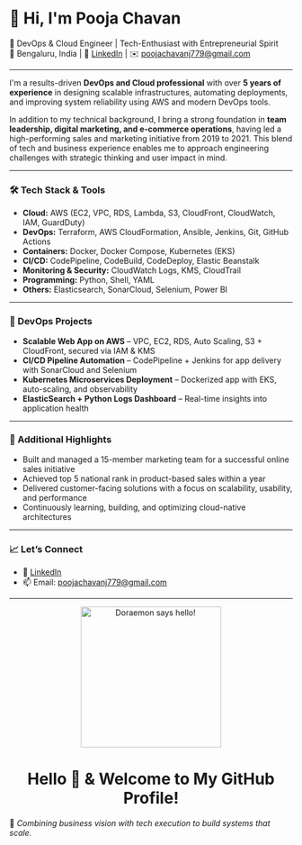 # 👋 Hi, I'm Pooja Chavan

🚀 DevOps & Cloud Engineer | Tech-Enthusiast with Entrepreneurial Spirit  
📍 Bengaluru, India | 💼 [LinkedIn](https://www.linkedin.com/in/pooja-chavan-299b16257/) | ✉️ poojachavanj779@gmail.com

---

I'm a results-driven **DevOps and Cloud professional** with over **5 years of experience** in designing scalable infrastructures, automating deployments, and improving system reliability using AWS and modern DevOps tools.

In addition to my technical background, I bring a strong foundation in **team leadership, digital marketing, and e-commerce operations**, having led a high-performing sales and marketing initiative from 2019 to 2021. This blend of tech and business experience enables me to approach engineering challenges with strategic thinking and user impact in mind.

---

### 🛠️ Tech Stack & Tools

- **Cloud:** AWS (EC2, VPC, RDS, Lambda, S3, CloudFront, CloudWatch, IAM, GuardDuty)
- **DevOps:** Terraform, AWS CloudFormation, Ansible, Jenkins, Git, GitHub Actions
- **Containers:** Docker, Docker Compose, Kubernetes (EKS)
- **CI/CD:** CodePipeline, CodeBuild, CodeDeploy, Elastic Beanstalk
- **Monitoring & Security:** CloudWatch Logs, KMS, CloudTrail
- **Programming:** Python, Shell, YAML
- **Others:** Elasticsearch, SonarCloud, Selenium, Power BI

---

### 🚀 DevOps Projects

- **Scalable Web App on AWS** – VPC, EC2, RDS, Auto Scaling, S3 + CloudFront, secured via IAM & KMS  
- **CI/CD Pipeline Automation** – CodePipeline + Jenkins for app delivery with SonarCloud and Selenium  
- **Kubernetes Microservices Deployment** – Dockerized app with EKS, auto-scaling, and observability  
- **ElasticSearch + Python Logs Dashboard** – Real-time insights into application health

---

### 🌟 Additional Highlights

- Built and managed a 15-member marketing team for a successful online sales initiative  
- Achieved top 5 national rank in product-based sales within a year  
- Delivered customer-facing solutions with a focus on scalability, usability, and performance  
- Continuously learning, building, and optimizing cloud-native architectures

---

### 📈 Let’s Connect

- 🔗 [LinkedIn](https://www.linkedin.com/in/pooja-chavan-299b16257/)
- 📫 Email: poojachavanj779@gmail.com

---
<p align="center">
  <img src="https://media.giphy.com/media/LMt9638dO8dftAjtco/giphy.gif" width="250" alt="Doraemon says hello!" />
</p>

<h1 align="center">Hello 👋 & Welcome to My GitHub Profile!</h1>


🌟 *Combining business vision with tech execution to build systems that scale.*
